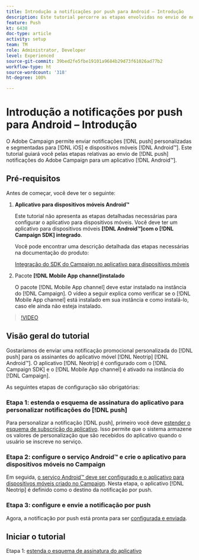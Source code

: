 ```yaml
---
title: Introdução a notificações por push para Android – Introdução
description: Este tutorial percorre as etapas envolvidas no envio de notificações por push do Adobe Campaign e no recebimento dessas notificações em aplicativos Android™.
feature: Push
kt: 6438
doc-type: article
activity: setup
team: TM
role: Administrator, Developer
level: Experienced
source-git-commit: 39bed2fe5fbe19101a9684b29d73f61026ad77b2
workflow-type: ht
source-wordcount: '318'
ht-degree: 100%

---
```


# Introdução a notificações por push para Android – Introdução

O Adobe Campaign permite enviar notificações [!DNL push] personalizadas e segmentadas para [!DNL iOS] e dispositivos móveis [!DNL Android™]. Este tutorial guiará você pelas etapas relativas ao envio de [!DNL push] notificações do Adobe Campaign para um aplicativo [!DNL Android™].

## Pré-requisitos

Antes de começar, você deve ter o seguinte:

1) **Aplicativo para dispositivos móveis Android™**

   Este tutorial não apresenta as etapas detalhadas necessárias para configurar o aplicativo para dispositivos móveis. Você deve ter um aplicativo para dispositivos móveis **[!DNL Android™]com o [!DNL Campaign SDK] integrado**.

   Você pode encontrar uma descrição detalhada das etapas necessárias na documentação do produto:

   [Integração do SDK do Campaign no aplicativo para dispositivos móveis](https://experienceleague.adobe.com/docs/campaign-classic/using/sending-messages/sending-push-notifications/integrating-campaign-sdk-into-the-mobile-application.html?lang=pt-BR)

2) Pacote **[!DNL Mobile App channel]instalado**

   O pacote [!DNL Mobile App channel] deve estar instalado na instância do [!DNL Campaign]. O vídeo a seguir explica como verificar se o [!DNL Mobile App channel] está instalado em sua instância e como instalá-lo, caso ele ainda não esteja instalado.

>[!VIDEO](https://video.tv.adobe.com/v/326544?quality=12)

## Visão geral do tutorial

Gostaríamos de enviar uma notificação promocional personalizada do [!DNL push] para os assinantes do aplicativo móvel [!DNL Neotrip] [!DNL Android™]. O aplicativo [!DNL Neotrip] é configurado com o [!DNL Campaign SDK] e o [!DNL Mobile App channel] é ativado na instância do [!DNL Campaign].

As seguintes etapas de configuração são obrigatórias:

### Etapa 1: estenda o esquema de assinatura do aplicativo para personalizar notificações do [!DNL push]

Para personalizar a notificação [!DNL push], primeiro você deve [estender o esquema de subscrição do aplicativo](/help/tutorial-get-started-with-push-notifications-for-android/extend-the-app-subscription-schema.md). Isso permite que o sistema armazene os valores de personalização que são recebidos do aplicativo quando o usuário se inscreve no serviço.

### Etapa 2: configure o serviço Android™ e crie o aplicativo para dispositivos móveis no Campaign

Em seguida, [o serviço Android™ deve ser configurado e o aplicativo para dispositivos móveis criado no Campaign](/help/tutorial-get-started-with-push-notifications-for-android/configure-an-android-service-in-campaign.md). Nesta etapa, o aplicativo [!DNL Neotrip] é definido como o destino da notificação por push.

### Etapa 3: configure e envie a notificação por push

Agora, a notificação por push está pronta para ser [configurada e enviada](/help/tutorial-get-started-with-push-notifications-for-android/configure-and-send-push-notifications.md).

## Iniciar o tutorial

Etapa 1: [estenda o esquema de assinatura do aplicativo](/help/tutorial-get-started-with-push-notifications-for-android/extend-the-app-subscription-schema.md)
